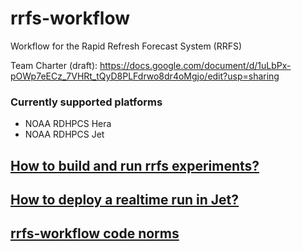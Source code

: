 # rrfs-workflow

Workflow for the Rapid Refresh Forecast System (RRFS)

Team Charter (draft): https://docs.google.com/document/d/1uLbPx-pOWp7eECz_7VHRt_tQyD8PLFdrwo8dr4oMgjo/edit?usp=sharing

### Currently supported platforms
-   NOAA RDHPCS Hera
-   NOAA RDHPCS Jet

## [How to build and run rrfs experiments?](doc/build_and_run.md)
## [How to deploy a realtime run in Jet?](https://github.com/NOAA-EMC/rrfs-workflow/wiki/deploy-a-realtime-run-in-Jet)
## [rrfs-workflow code norms](https://github.com/NOAA-EMC/rrfs-workflow/wiki/rrfs%E2%80%90workflow-code-norm)
